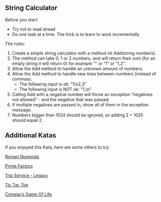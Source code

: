 ## String Calculator

Before you start:

- Try not to read ahead
- Do one task at a time. The trick is to learn to work incrementally

The rules:

1. Create a simple string calculator with a method int Add(string numbers).
2. The method can take 0, 1 or 2 numbers, and will return their sum (for an empty string it will return 0) for example “” or “1” or “1,2”.
3. Allow the Add method to handle an unknown amount of numbers.
4. Allow the Add method to handle new lines between numbers (instead of commas).
	* The following input is ok: “1\n2,3”
	* The following input is NOT ok: “1,\n”
5. Calling Add with a negative number will throw an exception “negatives not allowed” - and the negative that was passed.
6. If multiple negatives are passed in, show all of them in the exception message.
7. Numbers bigger than 1024 should be ignored, so adding 2 + 1025 should equal 2.

## Additional Katas

If you enjoyed this Kata, here are some others to try:

[Roman Numerals](http://codingdojo.org/cgi-bin/index.pl?KataRomanNumerals)

[Prime Factors](http://butunclebob.com/ArticleS.UncleBob.ThePrimeFactorsKata)

[Trip Service - Legacy](https://github.com/sandromancuso/trip-service-kata)

[Tic Tac Toe](http://en.wikipedia.org/wiki/Tic-tac-toe)

[Conway’s Game Of Life](http://en.wikipedia.org/wiki/Conway's_Game_of_Life)
